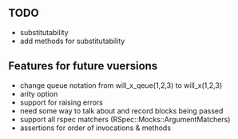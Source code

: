 TODO
----

* substitutability
* add methods for substitutability


Features for future vuersions
-----------------------------

* change queue notation from will_x_qeue(1,2,3) to will_x(1,2,3)
* arity option
* support for raising errors
* need some way to talk about and record blocks being passed
* support all rspec matchers (RSpec::Mocks::ArgumentMatchers)
* assertions for order of invocations & methods
